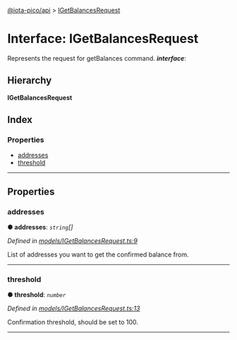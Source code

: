[@iota-pico/api](../README.md) > [IGetBalancesRequest](../interfaces/igetbalancesrequest.md)

# Interface: IGetBalancesRequest

Represents the request for getBalances command.
*__interface__*: 

## Hierarchy

**IGetBalancesRequest**

## Index

### Properties

* [addresses](igetbalancesrequest.md#addresses)
* [threshold](igetbalancesrequest.md#threshold)

---

## Properties

<a id="addresses"></a>

###  addresses

**●  addresses**:  *`string`[]* 

*Defined in [models/IGetBalancesRequest.ts:9](https://github.com/iota-pico/api/blob/242aedb/src/models/IGetBalancesRequest.ts#L9)*

List of addresses you want to get the confirmed balance from.

___

<a id="threshold"></a>

###  threshold

**●  threshold**:  *`number`* 

*Defined in [models/IGetBalancesRequest.ts:13](https://github.com/iota-pico/api/blob/242aedb/src/models/IGetBalancesRequest.ts#L13)*

Confirmation threshold, should be set to 100.

___

